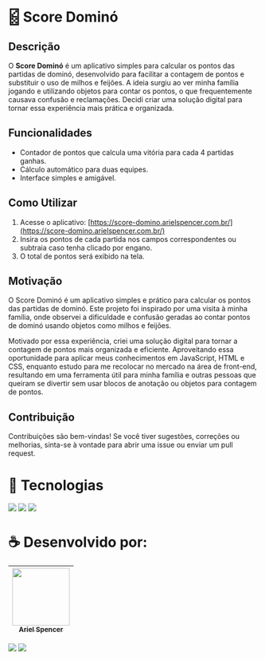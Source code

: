 # 🁽 Score Dominó

## Descrição

O **Score Dominó** é um aplicativo simples para calcular os pontos das partidas de dominó, desenvolvido para facilitar a contagem de pontos e substituir o uso de milhos e feijões. A ideia surgiu ao ver minha família jogando e utilizando objetos para contar os pontos, o que frequentemente causava confusão e reclamações. Decidi criar uma solução digital para tornar essa experiência mais prática e organizada.

## Funcionalidades

- Contador de pontos que calcula uma vitória para cada 4 partidas ganhas.
- Cálculo automático para duas equipes.
- Interface simples e amigável.

## Como Utilizar

1. Acesse o aplicativo: [https://score-domino.arielspencer.com.br/](https://score-domino.arielspencer.com.br/)
2. Insira os pontos de cada partida nos campos correspondentes ou subtraia caso tenha clicado por engano.
4. O total de pontos será exibido na tela.

## Motivação

O Score Dominó é um aplicativo simples e prático para calcular os pontos das partidas de dominó. Este projeto foi inspirado por uma visita à minha família, onde observei a dificuldade e confusão geradas ao contar pontos de dominó usando objetos como milhos e feijões.

Motivado por essa experiência, criei uma solução digital para tornar a contagem de pontos mais organizada e eficiente. Aproveitando essa oportunidade para aplicar meus conhecimentos em JavaScript, HTML e CSS, enquanto estudo para me recolocar no mercado na área de front-end, resultando em uma ferramenta útil para minha família e outras pessoas que queiram se divertir sem usar blocos de anotação ou objetos para contagem de pontos.

## Contribuição

Contribuições são bem-vindas! Se você tiver sugestões, correções ou melhorias, sinta-se à vontade para abrir uma issue ou enviar um pull request.

# 👾 Tecnologias
<div>
  <img src="https://img.shields.io/badge/HTML-239120?style=for-the-badge&logo=html5&logoColor=white">
  <img src="https://img.shields.io/badge/CSS-239120?&style=for-the-badge&logo=css3&logoColor=white">
  <img src="https://img.shields.io/badge/JavaScript-F7DF1E?style=for-the-badge&logo=javascript&logoColor=black">
</div>

# ☕️ Desenvolvido por:

| [<img loading="lazy" src="https://avatars.githubusercontent.com/u/152388772?v=4" width=115><br><sub>Ariel Spencer</sub>](https://arielspencer.com.br/) |
| :---: |
<div>
  <a href="https://www.linkedin.com/in/arielspencer-tech/"><img src="https://img.shields.io/badge/LinkedIn-0077B5?style=for-the-badge&amp;logo=linkedin&amp;logoColor=white"></a>
  <a href="https://github.com/ArielSpencer"><img src="https://img.shields.io/badge/GitHub-000000?style=for-the-badge&amp;logo=github&amp;logoColor=white" /></a>
</div>
